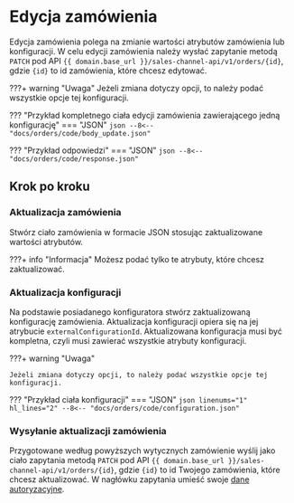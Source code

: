 # Edycja zamówienia

Edycja zamówienia polega na zmianie wartości atrybutów zamówienia lub konfiguracji. W celu edycji zamówienia należy wysłać zapytanie metodą `PATCH` pod API `{{ domain.base_url }}/sales-channel-api/v1/orders/{id}`, gdzie `{id}` to id zamówienia, które chcesz edytować.

???+ warning "Uwaga"
    Jeżeli zmiana dotyczy opcji, to należy podać wszystkie opcje tej konfiguracji.

??? "Przykład kompletnego ciała edycji zamówienia zawierającego jedną konfigurację"
    === "JSON"
        ```json
        --8<-- "docs/orders/code/body_update.json"
        ```

??? "Przykład odpowiedzi"
    === "JSON"
        ```json
        --8<-- "docs/orders/code/response.json"
        ```

## Krok po kroku

### Aktualizacja zamówienia
Stwórz ciało zamówienia w formacie JSON stosując zaktualizowane wartości atrybutów.

???+ info "Informacja"
    Możesz podać tylko te atrybuty, które chcesz zaktualizować.


### Aktualizacja konfiguracji

Na podstawie posiadanego konfiguratora stwórz zaktualizowaną konfigurację zamówienia. Aktualizacja konfiguracji opiera się na jej atrybucie `externalConfigurationId`. Aktualizowana konfiguracja musi być kompletna, czyli musi zawierać wszystkie atrybuty konfiguracji.
 
???+ warning "Uwaga"

    Jeżeli zmiana dotyczy opcji, to należy podać wszystkie opcje tej konfiguracji.

??? "Przykład ciała konfiguracji"
    === "JSON"
        ```json linenums="1" hl_lines="2"
        --8<-- "docs/orders/code/configuration.json"
        ```

### Wysyłanie aktualizacji zamówienia

Przygotowane według powyższych wytycznych zamówienie wyślij jako ciało zapytania metodą `PATCH` pod API `{{ domain.base_url }}/sales-channel-api/v1/orders/{id}`, gdzie `{id}` to id Twojego zamówienia, które chcesz aktualizować. W nagłówku zapytania umieść swoje [dane autoryzacyjne](../../authorization).
